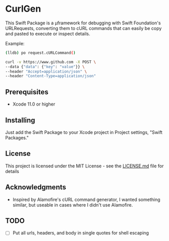 # CurlGen

This Swift Package is a μframework for debugging with Swift Foundation's URLRequests, converting them to cURL commands that can easily be copy and pasted to execute or inspect details.

Example:

```sh
(lldb) po request.cURLCommand()

curl -v https://www.github.com -X POST \
--data {"data": {"key": "value"}} \
--header "Accept=application/json" \
--header "Content-Type=application/json"
```

## Prerequisites

- Xcode 11.0 or higher

## Installing

Just add the Swift Package to your Xcode project in Project settings, "Swift Packages."

## License

This project is licensed under the MIT License - see the [LICENSE.md](LICENSE.md) file for details

## Acknowledgments

* Inspired by Alamofire's cURL command generator, I wanted something similar, but useable in cases where I didn't use Alamofire.

## TODO
- [ ] Put all urls, headers, and body in single quotes for shell escaping
